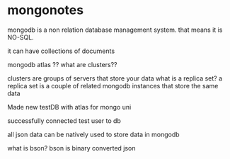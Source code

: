 # mongonotes

mongodb is a non relation database management system. that means it is NO-SQL.

it can have collections of documents 

mongodb atlas ?? what are clusters??

clusters are groups of servers that store your data
what is a replica set?
a replica set is a couple of related mongodb instances that store the same data

Made new testDB with atlas for mongo uni

successfully connected test user to db

all json data can be natively used to store data in mongodb

what is bson?
bson is binary converted json


